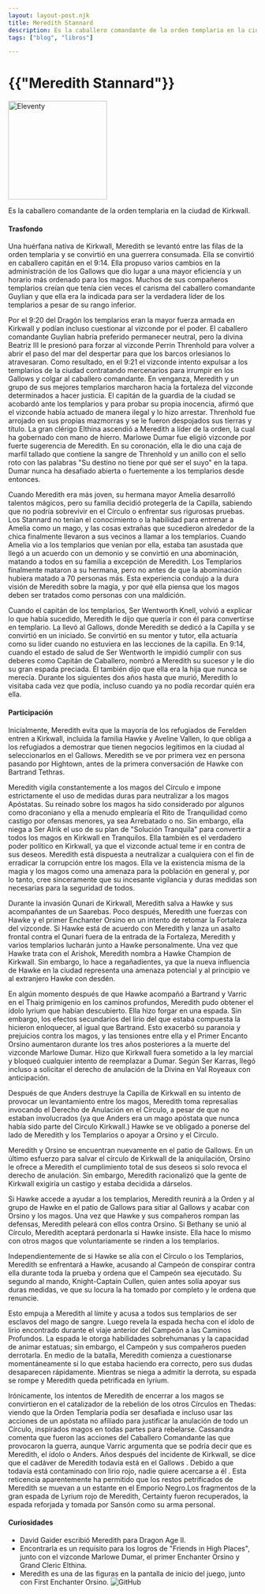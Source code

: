 ```yaml
---
layout: layout-post.njk
title: Meredith Stannard
description: Es la caballero comandante de la orden templaria en la ciudad de Kirkwall.
tags: ["blog", "libros"]

---
```


# {{"Meredith Stannard"}}

<div>
  <img src="/img/meredith.jpg" width="200" height="auto"/ alt="Eleventy">
</div>

Es la caballero comandante de la orden templaria en la ciudad de Kirkwall.

#### Trasfondo

Una huérfana nativa de Kirkwall, Meredith se levantó entre las filas de la orden templaria y se convirtió en una guerrera consumada. Ella se convirtió en caballero capitán en el 9:14. Ella propuso varios cambios en la administración de los Gallows que dio lugar a una mayor eficiencia y un horario más ordenado para los magos. Muchos de sus compañeros templarios creían que tenía cien veces el carisma del caballero comandante Guylian y que ella era la indicada para ser la verdadera líder de los templarios a pesar de su rango inferior.

Por el 9:20 del Dragón los templarios eran la mayor fuerza armada en Kirkwall y podían incluso cuestionar al vizconde por el poder. El caballero comandante Guylian habría preferido permanecer neutral, pero la divina Beatriz III le presionó para forzar al vizconde Perrin Threnhold para volver a abrir el paso del mar del despertar para que los barcos orlesianos lo atravesaran. Como resultado, en el 9:21 el vizconde intento expulsar a los templarios de la ciudad contratando mercenarios para irrumpir en los Gallows y colgar al caballero comandante. En venganza, Meredith y un grupo de sus mejores templarios marcharon hacia la fortaleza del vizconde determinados a hacer justicia. El capitán de la guardia de la ciudad se acobardó ante los templarios y para probar su propia inocencia, afirmó que el vizconde había actuado de manera ilegal y lo hizo arrestar. Threnhold fue arrojado en sus propias mazmorras y se le fueron despojados sus tierras y título. La gran clérigo Elthina ascendió a Meredith a líder de la orden, la cual ha gobernado con mano de hierro. Marlowe Dumar fue eligió vizconde por fuerte sugerencia de Meredith. En su coronación, ella le dio una caja de marfil tallado que contiene la sangre de Threnhold y un anillo con el sello roto con las palabras "Su destino no tiene por qué ser el suyo" en la tapa. Dumar nunca ha desafiado abierta o fuertemente a los templarios desde entonces.

Cuando Meredith era más joven, su hermana mayor Amelia desarrolló talentos mágicos, pero su familia decidió protegerla de la Capilla, sabiendo que no podría sobrevivir en el Círculo o enfrentar sus rigurosas pruebas. Los Stannard no tenían el conocimiento o la habilidad para entrenar a Amelia como un mago, y las cosas extrañas que sucedieron alrededor de la chica finalmente llevaron a sus vecinos a llamar a los templarios. Cuando Amelia vio a los templarios que venían por ella, estaba tan asustada que llegó a un acuerdo con un demonio y se convirtió en una abominación, matando a todos en su familia a excepción de Meredith. Los Templarios finalmente mataron a su hermana, pero no antes de que la abominación hubiera matado a 70 personas más. Esta experiencia condujo a la dura visión de Meredith sobre la magia, y por qué ella piensa que los magos deben ser tratados como personas con una maldición.

Cuando el capitán de los templarios, Ser Wentworth Knell, volvió a explicar lo que había sucedido, Meredith le dijo que quería ir con él para convertirse en templario. La llevó al Gallows, donde Meredith se dedicó a la Capilla y se convirtió en un iniciado. Se convirtió en su mentor y tutor, ella actuaría como su lider cuando no estuviera en las lecciones de la capilla. En 9:14, cuando el estado de salud de Ser Wentworth le impidió cumplir con sus deberes como Capitán de Caballero, nombró a Meredith su sucesor y le dio su gran espada preciada. Él también dijo que ella era la hija que nunca se merecía. Durante los siguientes dos años hasta que murió, Meredith lo visitaba cada vez que podía, incluso cuando ya no podía recordar quién era ella.

#### Participación

Inicialmente, Meredith evita que la mayoría de los refugiados de Ferelden entren a Kirkwall, incluida la familia Hawke y Aveline Vallen, lo que obliga a los refugiados a demostrar que tienen negocios legítimos en la ciudad al seleccionarlos en el Gallows. Meredith se ve por primera vez en persona pasando por Hightown, antes de la primera conversación de Hawke con Bartrand Tethras.

Meredith vigila constantemente a los magos del Círculo e impone estrictamente el uso de medidas duras para neutralizar a los magos Apóstatas. Su reinado sobre los magos ha sido considerado por algunos como draconiano y ella a menudo emplearía el Rito de Tranquilidad como castigo por ofensas menores, ya sea Arrebatado o no. Sin embargo, ella niega a Ser Alrik el uso de su plan de "Solución Tranquila" para convertir a todos los magos en Kirkwall en Tranquilos. Ella también es el verdadero poder político en Kirkwall, ya que el vizconde actual teme ir en contra de sus deseos. Meredith está dispuesta a neutralizar a cualquiera con el fin de erradicar la corrupción entre los magos. Ella ve la existencia misma de la magia y los magos como una amenaza para la población en general y, por lo tanto, cree sinceramente que su incesante vigilancia y duras medidas son necesarias para la seguridad de todos.

Durante la invasión Qunari de Kirkwall, Meredith salva a Hawke y sus acompañantes de un Saarebas. Poco después, Meredith une fuerzas con Hawke y el primer Enchanter Orsino en un intento de retomar la Fortaleza del vizconde. Si Hawke está de acuerdo con Meredith y lanza un asalto frontal contra el Qunari fuera de la entrada de la Fortaleza, Meredith y varios templarios lucharán junto a Hawke personalmente. Una vez que Hawke trata con el Arishok, Meredith nombra a Hawke Champion de Kirkwall. Sin embargo, lo hace a regañadientes, ya que la nueva influencia de Hawke en la ciudad representa una amenaza potencial y al principio ve al extranjero Hawke con desdén.

En algún momento después de que Hawke acompañó a Bartrand y Varric en el Thaig primigenio en los caminos profundos, Meredith pudo obtener el ídolo lyrium que habían descubierto. Ella hizo forgar en una espada. Sin embargo, los efectos secundarios del lirio del que estaba compuesta la hicieron enloquecer, al igual que Bartrand. Esto exacerbó su paranoia y prejuicios contra los magos, y las tensiones entre ella y el Primer Encanto Orsino aumentaron durante los tres años posteriores a la muerte del vizconde Marlowe Dumar. Hizo que Kirkwall fuera sometido a la ley marcial y bloqueó cualquier intento de reemplazar a Dumar. Según Ser Karras, llegó incluso a solicitar el derecho de anulación de la Divina en Val Royeaux con anticipación.

Después de que Anders destruye la Capilla de Kirkwall en su intento de provocar un levantamiento entre los magos, Meredith toma represalias invocando el Derecho de Anulación en el Círculo, a pesar de que no estaban involucrados (ya que Anders era un mago apóstata que nunca había sido parte del Circulo Kirkwall.) Hawke se ve obligado a ponerse del lado de Meredith y los Templarios o apoyar a Orsino y el Círculo.

Meredith y Orsino se encuentran nuevamente en el patio de Gallows. En un último esfuerzo para salvar el círculo de Kirkwall de la aniquilación, Orsino le ofrece a Meredith el cumplimiento total de sus deseos si solo revoca el derecho de anulación. Sin embargo, Meredith racionalizó que la gente de Kirkwall exigiría un castigo y estaba decidida a dárselos.

Si Hawke accede a ayudar a los templarios, Meredith reunirá a la Orden y al grupo de Hawke en el patio de Gallows para sitiar al Gallows y acabar con Orsino y los magos. Una vez que Hawke y sus compañeros rompan las defensas, Meredith peleará con ellos contra Orsino. Si Bethany se unió al Círculo, Meredith aceptará perdonarla si Hawke insiste. Ella hace lo mismo con otros magos que voluntariamente se rinden a los templarios.

Independientemente de si Hawke se alía con el Círculo o los Templarios, Meredith se enfrentará a Hawke, acusando al Campeón de conspirar contra ella durante toda la prueba y ordena que el Campeón sea ejecutado. Su segundo al mando, Knight-Captain Cullen, quien antes solía apoyar sus duras medidas, ve que su locura la ha tomado por completo y le ordena que renuncie.

Esto empuja a Meredith al límite y acusa a todos sus templarios de ser esclavos del mago de sangre. Luego revela la espada hecha con el ídolo de lirio encontrado durante el viaje anterior del Campeón a las Caminos Profundos. La espada le otorga habilidades sobrehumanas y la capacidad de animar estatuas; sin embargo, el Campeón y sus compañeros pueden derrotarla. En medio de la batalla, Meredith comienza a cuestionarse momentáneamente si lo que estaba haciendo era correcto, pero sus dudas desaparecen rápidamente. Mientras se niega a admitir la derrota, su espada se rompe y Meredith queda petrificada en lyrium.

Irónicamente, los intentos de Meredith de encerrar a los magos se convirtieron en el catalizador de la rebelión de los otros Círculos en Thedas: viendo que la Orden Templaria podía ser desafiada e incluso usar las acciones de un apóstata no afiliado para justificar la anulación de todo un Círculo, inspirados magos en todas partes para rebelarse. Cassandra comenta que fueron las acciones del Caballero Comandante las que provocaron la guerra, aunque Varric argumenta que se podría decir que es Meredith, el ídolo o Anders.
Años después del incidente de Kirkwall, se dice que el cadáver de Meredith todavía está en el Gallows . Debido a que todavía está contaminado con lirio rojo, nadie quiere acercarse a él . Esta reticencia aparentemente ha permitido que los restos petrificados de Meredith se muevan a un estante en el Emporio Negro.Los fragmentos de la gran espada de Lyrium rojo de Meredith, Certainty fueron recuperados, la espada reforjada y tomada por Sansón como su arma personal.

#### Curiosidades

- David Gaider escribió Meredith para Dragon Age II.
- Encontrarla es un requisito para los logros de "Friends in High Places", junto con el vizconde Marlowe Dumar, el primer Enchanter Orsino y Grand Cleric Elthina.
- Meredith es una de las figuras en la pantalla de inicio del juego, junto con First Enchanter Orsino.
![GitHub](/img/da-logo.png)
